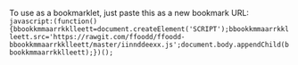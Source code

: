 To use as a bookmarklet, just paste this as a new bookmark URL:
`javascript:(function(){bbookkmmaarrkklleett=document.createElement('SCRIPT');bbookkmmaarrkklleett.src='https://rawgit.com/ffoodd/ffoodd-bbookkmmaarrkklleett/master/iinnddeexx.js';document.body.appendChild(bbookkmmaarrkklleett);})();`
